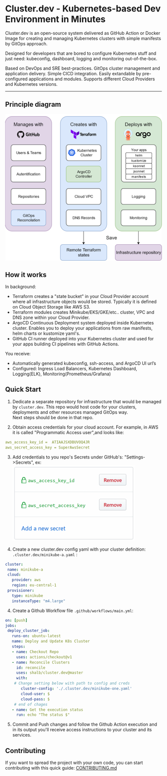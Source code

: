 # Cluster.dev - Kubernetes-based Dev Environment in Minutes

Cluster.dev is an open-source system delivered as GitHub Action or Docker Image 
for creating and managing Kubernetes clusters with simple manifests by GitOps approach.   

Designed for developers that are bored to configure Kubernetes stuff
and just need: kubeconfig, dashboard, logging and monitoring out-of-the-box.  

Based on DevOps and SRE best-practices. GitOps cluster management and application delivery.
Simple CICD integration. Easily extandable by pre-configured applications and modules. 
Supports different Cloud Providers and Kubernetes versions.

----
## Principle diagram

![cluster.dev diagram](images/cluster-dev-diagram.png)


## How it works

In background:

 - Terraform creates a "state bucket" in your Cloud Provider account where all infrastructure objects would be stored. Typically it is defined on Cloud Object Storage like AWS S3.
 - Terraform modules creates Minikube/EKS/GKE/etc.. cluster, VPC and DNS zone within your Cloud Provider.
 - ArgoCD Continuous Deployment system deployed inside Kubernetes cluster. Enables you to deploy your applications from raw manifests, helm charts or kustomize yaml's.
 - GitHub CI runner deployed into your Kubernetes cluster and used for your apps building CI pipelines with GitHub Actions.

You receive:

 - Automatically generated kubeconfig, ssh-access, and ArgoCD UI url’s
 - Configured: Ingress Load Balancers, Kubernetes Dashboard, Logging(ELK), Monitoring(Prometheus/Grafana)  
## Quick Start

 1. Dedicate a separate repository for infrastructure that would be managed by `cluster.dev`. This repo would host code for your clusters, deployments and other resources managed GitOps way.  
 Next steps should be done in that repo.

 2. Obtain access credentials for your cloud account.
 For example, in AWS it is called "Programmatic Access user",and looks like: 
 ```yaml
 aws_access_key_id =  ATIAAJSXDBUVOQ4JR
 aws_secret_access_key = SuperAwsSecret
 ```
 3. Add credentials to you repo's Secrets under GitHub's: "Settings->Secrets", ex: 
 ![GitHub Secrets](images/gh-secrets.png)

 4. Create a new cluster.dev config yaml with your cluster definition: `.cluster.dev/minikube-a.yaml` :
 ```yaml
 cluster:
  name: minikube-a
  cloud: 
    provider: aws
    region: eu-central-1
  provisioner:
    type: minikube
    instanceType: "m4.large"
 ```   
 
 4. Create a Github Workflow file `.github/workflows/main.yml`:  
 ```yaml 
on: [push]
jobs:
  deploy_cluster_job:
    runs-on: ubuntu-latest
    name: Deploy and Update K8s Cluster
    steps:
    - name: Checkout Repo
      uses: actions/checkout@v1
    - name: Reconcile Clusters
      id: reconcile
      uses: shalb/cluster.dev@master
      with:
     # Change setting below with path to config and creds
        cluster-config: './.cluster.dev/minikube-one.yaml' 
        cloud-user: $
        cloud-pass: $
     # end of chages
    - name: Get the execution status
      run: echo "The status $"
```

5. Commit and Push changes and follow the Github Action execution and in its output you'll receive access instructions to your cluster and its services.

## Contributing 

If you want to spread the project with your own code, you can start contributing with this quick guide: [CONTRIBUTING.md](./contributing/)
